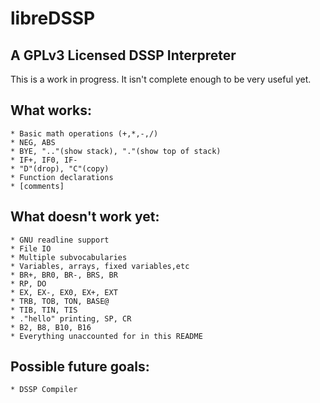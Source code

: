 # libreDSSP
## A GPLv3 Licensed DSSP Interpreter

This is a work in progress. It isn't complete enough to be very useful yet.

## What works:
	* Basic math operations (+,*,-,/)
	* NEG, ABS
	* BYE, ".."(show stack), "."(show top of stack)
	* IF+, IF0, IF-
	* "D"(drop), "C"(copy)
	* Function declarations
	* [comments]

## What doesn't work yet:
	* GNU readline support
	* File IO
	* Multiple subvocabularies
	* Variables, arrays, fixed variables,etc
	* BR+, BR0, BR-, BRS, BR
	* RP, DO
	* EX, EX-, EX0, EX+, EXT
	* TRB, TOB, TON, BASE@
	* TIB, TIN, TIS
	* ."hello" printing, SP, CR
	* B2, B8, B10, B16
	* Everything unaccounted for in this README

## Possible future goals:
	* DSSP Compiler
